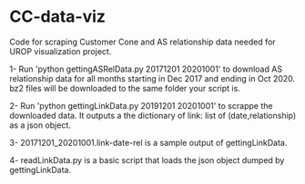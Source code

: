 # CC-data-viz
Code for scraping Customer Cone and AS relationship data needed for UROP visualization project.

1- Run 'python gettingASRelData.py 20171201 20201001' to download AS relationship data for all months starting in Dec 2017 and ending in Oct 2020.
bz2 files will be downloaded to the same folder your script is.

2- Run 'python gettingLinkData.py 20191201 20201001' to scrappe the downloaded data. It outputs a the dictionary of link: list of (date,relationship) as a json object.

3- 20171201_20201001.link-date-rel is a sample output of gettingLinkData.

4- readLinkData.py is a basic script that loads the json object dumped by gettingLinkData.
